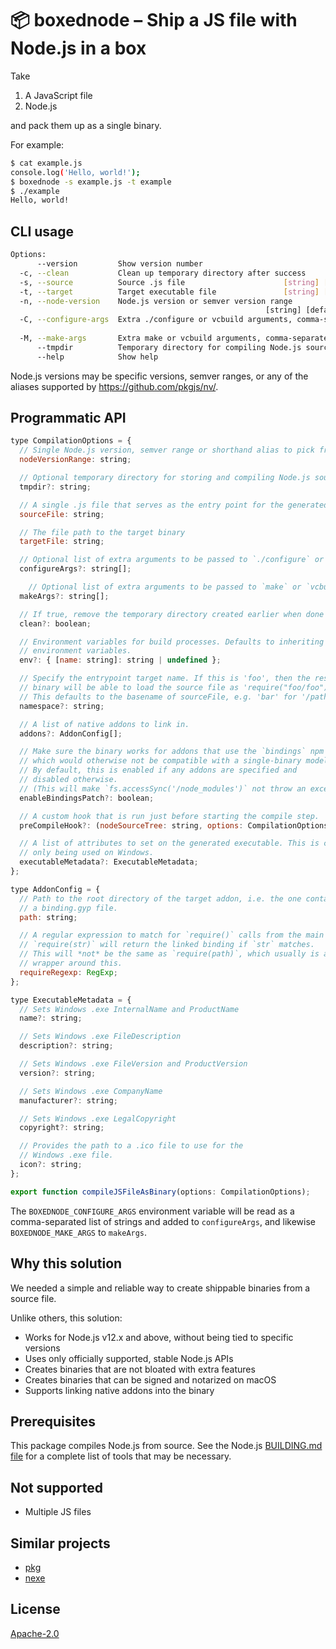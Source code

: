 # 📦 boxednode – Ship a JS file with Node.js in a box

Take

1. A JavaScript file
2. Node.js

and pack them up as a single binary.

For example:

```sh
$ cat example.js
console.log('Hello, world!');
$ boxednode -s example.js -t example
$ ./example
Hello, world!
```

## CLI usage

```sh
Options:
      --version         Show version number                            [boolean]
  -c, --clean           Clean up temporary directory after success     [boolean]
  -s, --source          Source .js file                      [string] [required]
  -t, --target          Target executable file               [string] [required]
  -n, --node-version    Node.js version or semver version range
                                                         [string] [default: "*"]
  -C, --configure-args  Extra ./configure or vcbuild arguments, comma-separated
                                                                        [string]
  -M, --make-args       Extra make or vcbuild arguments, comma-separated[string]
      --tmpdir          Temporary directory for compiling Node.js source[string]
      --help            Show help                                      [boolean]
```

Node.js versions may be specific versions, semver ranges, or any of the aliases
supported by https://github.com/pkgjs/nv/.

## Programmatic API

```js
type CompilationOptions = {
  // Single Node.js version, semver range or shorthand alias to pick from
  nodeVersionRange: string;

  // Optional temporary directory for storing and compiling Node.js source
  tmpdir?: string;

  // A single .js file that serves as the entry point for the generated binary
  sourceFile: string;

  // The file path to the target binary
  targetFile: string;

  // Optional list of extra arguments to be passed to `./configure` or `vcbuild`
  configureArgs?: string[];

    // Optional list of extra arguments to be passed to `make` or `vcbuild`
  makeArgs?: string[];

  // If true, remove the temporary directory created earlier when done
  clean?: boolean;

  // Environment variables for build processes. Defaults to inheriting
  // environment variables.
  env?: { [name: string]: string | undefined };

  // Specify the entrypoint target name. If this is 'foo', then the resulting
  // binary will be able to load the source file as 'require("foo/foo")'.
  // This defaults to the basename of sourceFile, e.g. 'bar' for '/path/bar.js'.
  namespace?: string;

  // A list of native addons to link in.
  addons?: AddonConfig[];

  // Make sure the binary works for addons that use the `bindings` npm package,
  // which would otherwise not be compatible with a single-binary model.
  // By default, this is enabled if any addons are specified and
  // disabled otherwise.
  // (This will make `fs.accessSync('/node_modules')` not throw an exception.)
  enableBindingsPatch?: boolean;

  // A custom hook that is run just before starting the compile step.
  preCompileHook?: (nodeSourceTree: string, options: CompilationOptions) => void | Promise<void>;

  // A list of attributes to set on the generated executable. This is currently
  // only being used on Windows.
  executableMetadata?: ExecutableMetadata;
};

type AddonConfig = {
  // Path to the root directory of the target addon, i.e. the one containing
  // a binding.gyp file.
  path: string;

  // A regular expression to match for `require()` calls from the main file.
  // `require(str)` will return the linked binding if `str` matches.
  // This will *not* be the same as `require(path)`, which usually is a JS
  // wrapper around this.
  requireRegexp: RegExp;
};

type ExecutableMetadata = {
  // Sets Windows .exe InternalName and ProductName
  name?: string;

  // Sets Windows .exe FileDescription
  description?: string;

  // Sets Windows .exe FileVersion and ProductVersion
  version?: string;

  // Sets Windows .exe CompanyName
  manufacturer?: string;

  // Sets Windows .exe LegalCopyright
  copyright?: string;

  // Provides the path to a .ico file to use for the
  // Windows .exe file.
  icon?: string;
};

export function compileJSFileAsBinary(options: CompilationOptions);
```

The `BOXEDNODE_CONFIGURE_ARGS` environment variable will be read as a
comma-separated list of strings and added to `configureArgs`, and likewise
`BOXEDNODE_MAKE_ARGS` to `makeArgs`.

## Why this solution

We needed a simple and reliable way to create shippable binaries from a source
file.

Unlike others, this solution:

- Works for Node.js v12.x and above, without being tied to specific versions
- Uses only officially supported, stable Node.js APIs
- Creates binaries that are not bloated with extra features
- Creates binaries that can be signed and notarized on macOS
- Supports linking native addons into the binary

## Prerequisites

This package compiles Node.js from source. See the Node.js
[BUILDING.md file](https://github.com/nodejs/node/blob/master/BUILDING.md) for
a complete list of tools that may be necessary.

## Not supported

- Multiple JS files

## Similar projects

- [pkg](https://www.npmjs.com/package/pkg)
- [nexe](https://www.npmjs.com/package/nexe)

## License

[Apache-2.0](./LICENSE)
